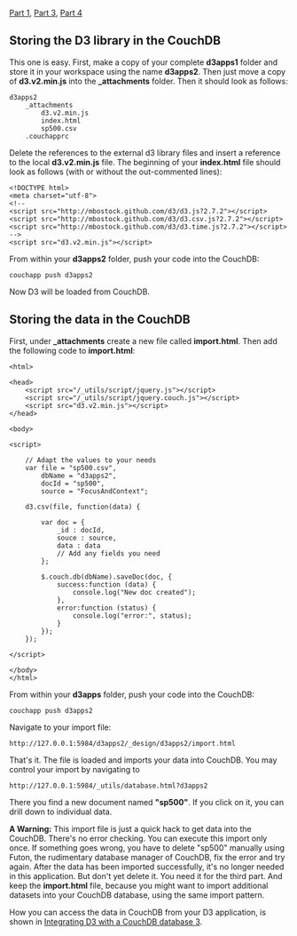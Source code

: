 [Part 1](https://github.com/mbostock/d3/wiki/Integrating-d3-with-a-CouchDB-database-1), 
[Part 3](https://github.com/mbostock/d3/wiki/Integrating-d3-with-a-CouchDB-database-3), 
[Part 4](https://github.com/mbostock/d3/wiki/Integrating-d3-with-a-CouchDB-database-4)

## Storing the D3 library in the CouchDB

This one is easy. First, make a copy of your complete **d3apps1** folder and store it in your workspace using the name **d3apps2**. Then just move a copy of **d3.v2.min.js** into the **_attachments** folder. Then it should look as follows:

```
d3apps2
    _attachments
        d3.v2.min.js
        index.html
        sp500.csv
    .couchapprc
```

Delete the references to the external d3 library files and insert a reference to the local **d3.v2.min.js** file. The beginning of your **index.html** file should look as follows (with or without the out-commented lines):

```
<!DOCTYPE html>
<meta charset="utf-8">
<!--
<script src="http://mbostock.github.com/d3/d3.js?2.7.2"></script>
<script src="http://mbostock.github.com/d3/d3.csv.js?2.7.2"></script>
<script src="http://mbostock.github.com/d3/d3.time.js?2.7.2"></script>
-->
<script src="d3.v2.min.js"></script>
```

From within your **d3apps2** folder, push your code into the CouchDB:

```
couchapp push d3apps2
```

Now D3 will be loaded from CouchDB.

## Storing the data in the CouchDB

First, under **_attachments** create a new file called **import.html**.
Then add the following code to **import.html**:

```
<html>

<head>
    <script src="/_utils/script/jquery.js"></script>
    <script src="/_utils/script/jquery.couch.js"></script>
    <script src="d3.v2.min.js"></script>
</head>

<body>

<script>

    // Adapt the values to your needs
    var file = "sp500.csv",
        dbName = "d3apps2",
        docId = "sp500",
        source = "FocusAndContext";

    d3.csv(file, function(data) {

        var doc = {
            _id : docId,
            souce : source,
            data : data
            // Add any fields you need
        };

        $.couch.db(dbName).saveDoc(doc, {
            success:function (data) {
                console.log("New doc created");
            },
            error:function (status) {
                console.log("error:", status);
            }
        });
    });

</script>

</body>
</html>
```

From within your **d3apps** folder, push your code into the CouchDB:

```
couchapp push d3apps2
```

Navigate to your import file:

```
http://127.0.0.1:5984/d3apps2/_design/d3apps2/import.html
```

That's it. The file is loaded and imports your data into CouchDB. You may control your import by navigating to 

```
http://127.0.0.1:5984/_utils/database.html?d3apps2
```

There you find a new document named **"sp500"**. If you click on it, you can drill down to individual data.

**A Warning:** This import file is just a quick hack to get data into the CouchDB. There's no error checking. You can execute this import only once. If something goes wrong, you have to delete "sp500" manually using Futon, the rudimentary database manager of CouchDB, fix the error and try again. After the data has been imported successfully, it's no longer needed in this application. But don't yet delete it. You need it for the third part. And keep the **import.html** file, because you might want to import additional datasets into your CouchDB database, using the same import pattern.

How you can access the data in CouchDB from your D3 application, is shown in [Integrating D3 with a CouchDB database 3](https://github.com/mbostock/d3/wiki/Integrating-D3-with-a-CouchDB-database-3).